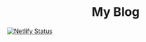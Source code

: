 <h1 align="center">
  My Blog
</h1>

[![Netlify Status](https://api.netlify.com/api/v1/badges/3036e124-17bd-469b-b1fa-372a5591c578/deploy-status)](https://app.netlify.com/sites/laughing-raman-328d32/deploys)